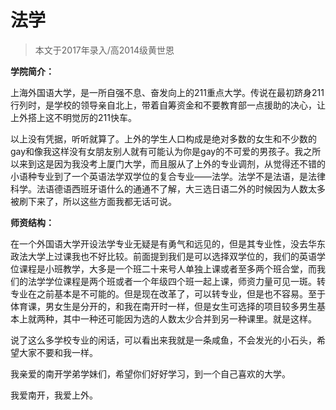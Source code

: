 
# 法学  

> 本文于2017年录入/高2014级黄世恩  



**学院简介：**

上海外国语大学，是一所自强不息、奋发向上的211重点大学。传说在最初跻身211行列时，是学校的领导亲自北上，带着自筹资金和不要教育部一点援助的决心，让上外搭上这不明觉厉的211快车。

以上没有凭据，听听就算了。上外的学生人口构成是绝对多数的女生和不少数的gay和像我这样没有女朋友别人就有可能认为你是gay的不可爱的男孩子。我之所以来到这是因为我没考上厦门大学，而且服从了上外的专业调剂，从觉得还不错的小语种专业到了一个英语法学双学位的复合专业——法学。法学不是法语，是法律科学。法语德语西班牙语什么的通通不了解，大三选日语二外的时候因为人数太多被刷下来了，所以这些方面我都无话可说。



**师资结构：**

在一个外国语大学开设法学专业无疑是有勇气和远见的，但是其专业性，没去华东政法大学上过课我也不好比较。前面提到我们是可以选择双学位的，我们的英语学位课程是小班教学，大多是一个班二十来号人单独上课或者至多两个班合堂，而我们的法学学位课程是两个班或者一个年级四个班一起上课，师资力量可见一斑。转专业在之前基本是不可能的。但是现在改革了，可以转专业，但是也不容易。至于体育课，男女生是分开的，和我在南开时一样，但是女生可选择的项目较多男生基本上就两种，其中一种还可能因为选的人数太少合并到另一种课里。就是这样。

说了这么多学校专业的闲话，可以看出来我就是一条咸鱼，不会发光的小石头，希望大家不要和我一样。

我亲爱的南开学弟学妹们，希望你们好好学习，到一个自己喜欢的大学。

我爱南开，我爱上外。




